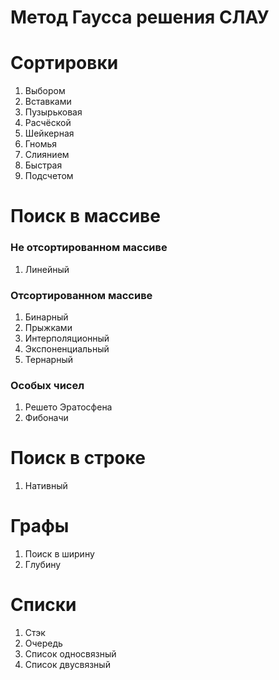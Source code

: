 # Метод Гаусса решения СЛАУ

# Сортировки
1. Выбором
2. Вставками
3. Пузырьковая
4. Расчёской
5. Шейкерная
6. Гномья
7. Слиянием
8. Быстрая
9. Подсчетом


# Поиск в массиве
### Не отсортированном массиве
1. Линейный
### Отсортированном массиве
1. Бинарный
2. Прыжками
3. Интерполяционный 
4. Экспоненциальный
5. Тернарный
### Особых чисел
1. Решето Эратосфена
2. Фибоначи


# Поиск в строке
1. Нативный


# Графы 
1. Поиск в ширину 
2. Глубину


# Списки 
1. Стэк
2. Очередь
3. Список односвязный
4. Список двусвязный
